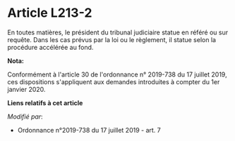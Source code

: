 # Article L213-2

En toutes matières, le président du tribunal judiciaire statue en référé ou sur requête. Dans les cas prévus par la loi ou le
règlement, il statue selon la procédure accélérée au fond.

**Nota:**

Conformément à l'article 30 de l'ordonnance n° 2019-738 du 17 juillet 2019, ces dispositions s'appliquent aux demandes
introduites à compter du 1er janvier 2020.

**Liens relatifs à cet article**

_Modifié par_:

  - Ordonnance n°2019-738 du 17 juillet 2019 - art. 7
